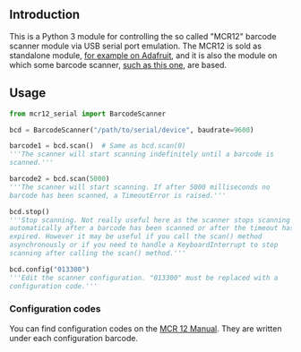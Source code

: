 ## Introduction

This is a Python 3 module for controlling the so called "MCR12" barcode scanner module via USB serial port emulation. The MCR12 is sold as standalone module, [for example on Adafruit](https://www.adafruit.com/product/1202), and it is also the module on which some barcode scanner, [such as this one](https://www.amazon.com/dp/B01FVYVX5A), are based.


## Usage

```python
from mcr12_serial import BarcodeScanner

bcd = BarcodeScanner("/path/to/serial/device", baudrate=9600)

barcode1 = bcd.scan()  # Same as bcd.scan(0)
'''The scanner will start scanning indefinitely until a barcode is
scanned.'''

barcode2 = bcd.scan(5000)
'''The scanner will start scanning. If after 5000 milliseconds no
barcode has been scanned, a TimeoutError is raised.'''

bcd.stop()
'''Stop scanning. Not really useful here as the scanner stops scanning
automatically after a barcode has been scanned or after the timeout has
expired. However it may be useful if you call the scan() method
asynchronously or if you need to handle a KeyboardInterrupt to stop
scanning after calling the scan() method.'''

bcd.config("013300")
'''Edit the scanner configuration. "013300" must be replaced with a
configuration code.'''
```

### Configuration codes

You can find configuration codes on the [MCR 12 Manual](https://cdn-shop.adafruit.com/product-files/1203/MCR12_Scanner_Manual.pdf). They are written under each configuration barcode.